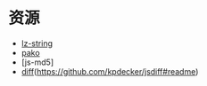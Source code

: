 # 资源
- [lz-string](https://github.com/pieroxy/lz-string/)
- [pako](https://github.com/nodeca/pako)
- [js-md5]
- [diff](https://www.npmjs.com/package/diff)(https://github.com/kpdecker/jsdiff#readme)
